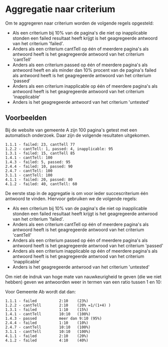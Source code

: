 # Aggregatie naar criterium

Om te aggregeren naar criterium worden de volgende regels opgesteld:

- Als een criterium bij 10% van de pagina's die niet op inapplicable stonden een failed resultaat heeft krijgt is het geagregeerde antwoord van het criterium 'failed'.
- Anders als een criterium cantTell op één of meerdere pagina's als antwoord heeft is het geagregeerde antwoord van het criterium 'cantTell'
- Anders als een criterium passed op één of meerdere pagina's als antwoord heeft en als minder dan 10% procent van de pagina's failed als antwoord heeft is het geagregeerde antwoord van het criterium 'passed'
- Anders als een criterium inapplicable op één of meerdere pagina's als antwoord heeft is het geagregeerde antwoord van het criterium 'inapplicable'
- Anders is het geagregeerde antwoord van het criterium 'untested'


## Voorbeelden

Bij de website van gemeente A zijn 100 pagina's getest met een automatisch onderzoek. Daar zijn de volgende resultaten uitgekomen.

    1.1.1 - failed: 23, cantTell 77
    1.2.2 - cantTell: 1, passed: 4, inapplicable: 95
    1.3.1 - failed: 15, cantTell 85
    1.4.1 - cantTell: 100
    1.4.3 - failed: 5, passed: 95
    2.4.4 - failed: 10, passed: 90
    2.4.7 - cantTell: 100
    3.1.1 - cantTell: 100
    4.1.1 - failed: 20, passed: 80
    4.1.2 - failed: 40, cantTell: 60

De eerste stap in de aggregatie is om voor ieder succescriterium één antwoord te vinden. Hiervoor gebruiken we de volgende regels:
- Als een criterium bij 10% van de pagina's die niet op inapplicable stonden een failed resultaat heeft krijgt is het geagregeerde antwrood van het criterium 'failed'.
- Anders als een criterium cantTell op één of meerdere pagina's als antwoord heeft is het geagregeerde antwoord van het criterium 'cantTell'
- Anders als een criterium passed op één of meerdere pagina's als antwoord heeft is het geagregeerde antwrood van het criterium 'passed'
- Anders als een criterium inapplicable op één of meerdere pagina's als antwoord heeft is het geagregeerde antwrood van het criterium 'inapplicable'
- Anders is het geagregeerde antwrood van het criterium 'untested'

Om niet de indruk van hoge mate van nauwkeurigheid te geven (die we niet hebben) geven we antwoorden weer in termen van een ratio tussen 1 en 10:

Voor Gemeente Ab wordt dat dan:

    1.1.1 - failed          2:10    (23%)
    1.2.2 - cantTell        2:10    (20% =1/(1+4) )
    1.3.1 - failed          1:10    (15%)
    1.4.1 - cantTell        10:10   (100%)
    1.4.3 - passed          meer dan 9:10 (95%)
    2.4.4 - failed          1:10    (10%)
    2.4.7 - cantTell        10:10   (100%)
    3.1.1 - cantTell        10:10   (100%)
    4.1.1 - failed          2:10    (20%)
    4.1.2 - failed          4:10    (40%)